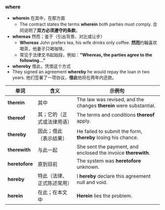 ### where
- **wherein** 在其中，在那方面
  - The contract states the terms **wherein** both parties must comply.  合同说明了**双方必须遵守的条款**。
- **whereas** 然而；鉴于（引出背景、对比或让步）
  - **Whereas** John prefers tea, his wife drinks only coffee. **然而**约翰喜欢喝茶，他妻子只喝咖啡。
  - 常见于法律文书起始段，例如：**"Whereas, the parties agree to the following..."**
-  **whereby** 借此，凭借这个方式
  - They signed an agreement **whereby** he would repay the loan in two years. 他们签署了一项协议，**借此**他将在两年内还款。

| 单词             | 含义            | 示例句                                                                |
| -------------- | ------------- | ------------------------------------------------------------------ |
| **therein**    | 其中            | The law was revised, and the changes **therein** were substantial. |
| **thereof**    | 其；它的（正式或法律用语） | The terms and conditions **thereof** apply.                        |
| **thereby**    | 因此；借此（表示结果）   | He failed to submit the form, **thereby** losing his chance.       |
| **therewith**  | 与此一起          | She sent the payment, and enclosed the invoice **therewith**.      |
| **heretofore** | 直到目前          | The system was **heretofore** unknown.                             |
| **hereby**     | 特此（法律、正式陈述常用） | I **hereby** declare this agreement null and void.                 |
| **herein**     | 在此；在本文中       | **Herein** lies the problem.                                       |

